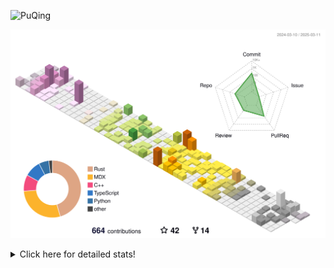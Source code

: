 ![PuQing](https://user-images.githubusercontent.com/27223114/171565019-9a56fae6-b08b-421f-99db-7e830da42371.png)

![](./profile-3d-contrib/profile-season-animate.svg)

<details>
<summary>Click here for detailed stats!</summary>

<!--START_SECTION:waka-->
![Lines of code](https://img.shields.io/badge/From%20Hello%20World%20I%27ve%20Written-2.1%20million%20lines%20of%20code-blue)

**🐱 My GitHub Data** 

> 📦 433.2 kB Used in GitHub's Storage 
 > 
> 🏆 94 Contributions in the Year 2025
 > 
> 🚫 Not Opted to Hire
 > 
> 📜 42 Public Repositories 
 > 
> 🔑 33 Private Repositories 
 > 
**I'm an Early 🐤** 

```text
🌞 Morning                616 commits         ██░░░░░░░░░░░░░░░░░░░░░░░   06.99 % 
🌆 Daytime                3909 commits        ███████████░░░░░░░░░░░░░░   44.38 % 
🌃 Evening                2086 commits        ██████░░░░░░░░░░░░░░░░░░░   23.68 % 
🌙 Night                  2198 commits        ██████░░░░░░░░░░░░░░░░░░░   24.95 % 
```


📊 **This Week I Spent My Time On** 

```text
💬 Programming Languages: 
CLI                      8 hrs 15 mins       █████░░░░░░░░░░░░░░░░░░░░   21.67 % 
C++                      7 hrs 36 mins       █████░░░░░░░░░░░░░░░░░░░░   20.00 % 
Python                   6 hrs 37 mins       ████░░░░░░░░░░░░░░░░░░░░░   17.39 % 
Other                    4 hrs 23 mins       ███░░░░░░░░░░░░░░░░░░░░░░   11.52 % 
Music                    2 hrs 37 mins       ██░░░░░░░░░░░░░░░░░░░░░░░   06.87 % 

🔥 Editors: 
VS Code                  20 hrs 41 mins      ██████████████░░░░░░░░░░░   54.32 % 
Ghostty                  8 hrs 15 mins       █████░░░░░░░░░░░░░░░░░░░░   21.67 % 
Telegram                 2 hrs 57 mins       ██░░░░░░░░░░░░░░░░░░░░░░░   07.78 % 
NetEaseMusic             2 hrs 37 mins       ██░░░░░░░░░░░░░░░░░░░░░░░   06.87 % 
Zotero                   2 hrs 1 min         █░░░░░░░░░░░░░░░░░░░░░░░░   05.32 % 

💻 Operating System: 
Mac                      21 hrs 13 mins      ██████████████░░░░░░░░░░░   55.74 % 
WSL                      11 hrs 20 mins      ███████░░░░░░░░░░░░░░░░░░   29.80 % 
Linux                    5 hrs 30 mins       ████░░░░░░░░░░░░░░░░░░░░░   14.46 % 
```


<!--END_SECTION:waka-->
</details>
